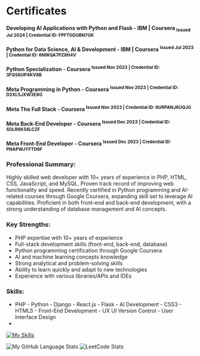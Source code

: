 # Certificates

#### Developing AI Applications with Python and Flask - IBM | Coursera <sub>Issued Jul 2024 | Credential ID: FPFTGDUBN7GK</sub>
  
#### Python for Data Science, AI & Development - IBM | Coursera <sup>Issued Jul 2023 | Credential ID: 6NWQA7PZ8H4V</sup>

#### Python Specialization - Coursera <sup>Issued Nov 2023 | Credential ID: 3FQS8UP4KV8B</sup>

#### Meta Programming in Python - Coursera <sup>Issued Nov 2023 | Credential ID: D2XL5JXW3E8G</sup>

#### Meta The Full Stack - Coursera <sup>Issued Nov 2023 | Credential ID: 6URPANJ6UQJG</sup>

#### Meta Back-End Developer - Coursera <sup>Issued Dec 2023 | Credential ID: SDLR6K58LCZF</sup>

#### Meta Front-End Developer - Coursera <sup>Issued Dec 2023 | Credential ID: PNAPWJYFTD6F</sup>
  
### Professional Summary:

Highly skilled web developer with 10+ years of experience in PHP, HTML, CSS, JavaScript, and MySQL. Proven track record of improving web functionality and speed. Recently certified in Python programming and AI-related courses through Google Coursera, expanding skill set to leverage AI capabilities. Proficient in both front-end and back-end development, with a strong understanding of database management and AI concepts.

### Key Strengths:

- PHP expertise with 10+ years of experience
- Full-stack development skills (front-end, back-end, database)
- Python programming certification through Google Coursera
- AI and machine learning concepts knowledge
- Strong analytical and problem-solving skills
- Ability to learn quickly and adapt to new technologies
- Experience with various libraries/APIs and IDEs

### Skills:
- PHP - Python - Django - React.js - Flask - AI Development - CSS3 - HTML5 - Front-End Development - UX UI  Version Control - User Interface Design
- 
[![My Skills](https://skillicons.dev/icons?i=php,python,django,react,js,html,css)](https://skillicons.dev)

![My GitHub Language Stats](https://github-readme-stats.vercel.app/api/top-langs/?username=anuraghazra&layout=compact)
![LeetCode Stats](https://leetcard.jacoblin.cool/lina_jamadar23?theme=wtf&font=Krub)

